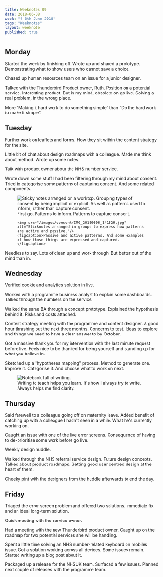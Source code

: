 ```yaml
---
title: Weeknotes 09
date: 2018-06-08
week: "4-8th June 2018"
tags: "Weeknotes"
layout: weeknote
published: true
---
```


## Monday

Started the week by finishing off. Wrote up and shared a prototype. Demonstrating what to show users who cannot save a choice.

Chased up human resources team on an issue for a junior designer.

Talked with the Thunderbird Product owner, Ruth. Position on a potential service. Interesting product. But in my mind, obsolete on go live. Solving a real problem, in the wrong place.

More “Making it hard work to do something simple” than “Do the hard work to make it simple”.

## Tuesday

Further work on leaflets and forms. How they sit within the content strategy for the site.

Little bit of chat about design roadmaps with a colleague. Made me think about method. Wrote up some notes.

Talk with product owner about the NHS number service.

Wrote down some stuff I had been filtering through my mind about consent. Tried to categorise some patterns of capturing consent. And some related components.

<div class="half">
  <figure class="noir">
    <img src="/images/consent/IMG_20180604_155857.jpg" alt="Sticky notes arranged on a worktop. Grouping types of consent by being implicit or explicit. As well as patterns used to inform, rather than capture consent."/>
    <figcaption>First go. Patterns to inform. Patterns to capture consent.</figcaption>
  </figure>
  <figure class="noir">

    <img src="/images/consent/IMG_20180606_141529.jpg" alt="Sticknotes arranged in groups to express how patterns are active and passive."/>
    <figcaption>Passive and active patterns. And some examples of how those things are expressed and captured.</figcaption>
  </figure>
</div>

Needless to say. Lots of clean up and work through. But better out of the mind than in.


## Wednesday

Verified cookie and analytics solution in live.

Worked with a programme business analyst to explain some dashboards. Talked through the numbers on the service.

Walked the same BA through a concept prototype. Explained the hypothesis behind it. Risks and costs attached.

Content strategy meeting with the programme and content designer. A good hour thrashing out the next three months. Concerns to test. Ideas to explore and things we need to have a clear answer to by October.

Got a massive thank you for my intervention with the last minute request before live. Feels nice to be thanked for being yourself and standing up for what you believe in.

Sketched up a "hypotheses mapping" process. Method to generate one. Improve it. Categorise it. And choose what to work on next.

<figure class="noir">
  <img src="/images/consent/IMG_20180611_151355.jpg" alt="Notebook full of writing."/>
  <figcaption>Writing to teach helps you learn. It's how I always try to write. Always helps me find clarity.</figcaption>
</figure>

## Thursday

Said farewell to a colleague going off on maternity leave. Added benefit of catching up with a colleague I hadn't seen in a while. What he's currently working on.

Caught an issue with one of the live error screens. Consequence of having to de-prioritise some work before go live.

Weekly design huddle.

Walked through the NHS referral service design. Future design concepts. Talked about product roadmaps. Getting good user centred design at the heart of them.

Cheeky pint with the designers from the huddle afterwards to end the day.

## Friday

Triaged the error screen problem and offered two solutions. Immediate fix and an ideal long-term solution.

Quick meeting with the service owner.

Had a meeting with the new Thunderbird product owner. Caught up on the roadmap for two potential services she will be handling.

Spent a little time solving an NHS number-related keyboard on mobiles issue. Got a solution working across all devices. Some issues remain. Started writing up a blog post about it.

Packaged up a release for the NHSUK team. Surfaced a few issues. Planned next couple of releases with the programme team.

